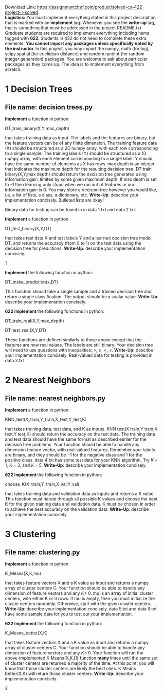 Download Link: https://assignmentchef.com/product/solved-cs-422-project-1-solved
<br>
<strong>Logistics: </strong>You must implement everything stated in this project description that is marked with an <strong>implement </strong>tag. Whenever you see the <strong>write-up </strong>tag, that is something that must be addressed in the project README.txt. Graduate students are required to implement everything including items tagged with <strong>622</strong>. Students in 422 do not need to complete these extra elements. <strong>You cannot import any packages unless specifically noted by the instructor. </strong>In this project, you may import the numpy, math (for log), scipy.spatial (for euclidean distance) and random.randint (for random integer generation) packages. You are welcome to ask about particular packages as they come up. The idea is to implement everything from scratch.




<h1>1        Decision Trees</h1>

<h2>File name: decision trees.py</h2>

<strong>Implement </strong>a function in python:

DT_train_binary(X,Y,max_depth)

that takes training data as input. The labels and the features are binary, but the feature vectors can be of any finite dimension. The training feature data (X) should be structured as a 2D numpy array, with each row corresponding to a single sample. The training labels (Y) should be structured as a 1D numpy array, with each element corresponding to a single label. Y should have the same number of elements as X has rows. max depth is an integer that indicates the maximum depth for the resulting decision tree. DT train binary(X,Y,max depth) should return the decision tree generated using information gain, limited by some given maximum depth. If max depth is set to -1 then learning only stops when we run out of features or our information gain is 0. You may store a decision tree however you would like, i.e. a list of lists, a class, a dictionary, etc. <strong>Write-Up</strong>: describe your implementation concisely. Bulleted lists are okay!

Binary data for testing can be found in in data 1.txt and data 2.txt.

<strong>Implement </strong>a function in python:

DT_test_binary(X,Y,DT)

that takes test data X and test labels Y and a learned decision tree model DT, and returns the accuracy (from 0 to 1) on the test data using the decision tree for predictions. <strong>Write-Up</strong>: describe your implementation concisely.

1

<strong>Implement </strong>the following function in python:

DT_make_prediction(x,DT)

This function should take a single sample and a trained decision tree and return a single classification. The output should be a scalar value. <strong>Write-Up</strong>: describe your implementation concisely.

<strong>622 </strong><strong>Implement </strong>the following functions in python:

DT_train_real(X,Y,max_depth)

DT_test_real(X,Y,DT)

These functions are defined similarly to those above except that the features are now real values. The labels are still binary. Your decision tree will need to use questions with inequalities: <em>&gt;</em>, ≥, <em>&lt;</em>, ≤. <strong>Write-Up</strong>: describe your implementation concisely. Real-valued data for testing is provided in data 3.txt

<h1>2        Nearest Neighbors</h1>

<h2>File name: nearest neighbors.py</h2>

<strong>Implement </strong>a function in python:

KNN_test(X_train,Y_train,X_test,Y_test,K)

that takes training data, test data, and K as inputs. KNN test(X train,Y train,X test,Y test,K) should return the accuracy on the test data. The training data and test data should have the same format as described earlier for the decision tree problems. Your function should be able to handle any dimension feature vector, with real-valued features. Remember your labels are binary, and they should be −1 for the negative class and 1 for the positive class. data 4.txt has some test data for your KNN algorithm. Try <em>K </em>= 1, <em>K </em>= 3, and <em>K </em>= 5. <strong>Write-Up</strong>: describe your implementation concisely.

<strong>622 </strong><strong>Implement </strong>the following function in python:

choose_K(X_train,Y_train,X_val,Y_val)

that takes training data and validation data as inputs and returns a K value. This function must iterate through all possible K values and choose the best K for the given training data and validation data. K must be chosen in order to achieve the best accuracy on the validation data. <strong>Write-Up</strong>: describe your implementation concisely.

<h1>3        Clustering</h1>

<h2>File name: clustering.py</h2>

<strong>Implement </strong>a function in python:

K_Means(X,K,mu)

that takes feature vectors X and a K value as input and returns a numpy array of cluster centers C. Your function should be able to handle any dimension of feature vectors and any <em>K&gt; </em>0. mu is an array of initial cluster centers, with either K or 0 rows. If mu is empty, then you must initialize the cluster centers randomly. Otherwise, start with the given cluster centers. <strong>Write-Up</strong>: describe your implementation concisely. data 5.txt and data 6.txt have some sample data for you to test out your implementation.

<strong>622 </strong><strong>Implement </strong>the following function in python:

K_Means_better(X,K)

that takes feature vectors X and a K value as input and returns a numpy array of cluster centers C. Your function should be able to handle any dimension of feature vectors and any <em>K&gt; </em>0. Your function will run the above-implemented K Means(X,K,[]) function <strong>many </strong>times until the same set of cluster centers are returned a majority of the time. At this point, you will know that those cluster centers are likely the best ones. K Means better(X,K) will return those cluster centers. <strong>Write-Up</strong>: describe your implementation concisely.

2